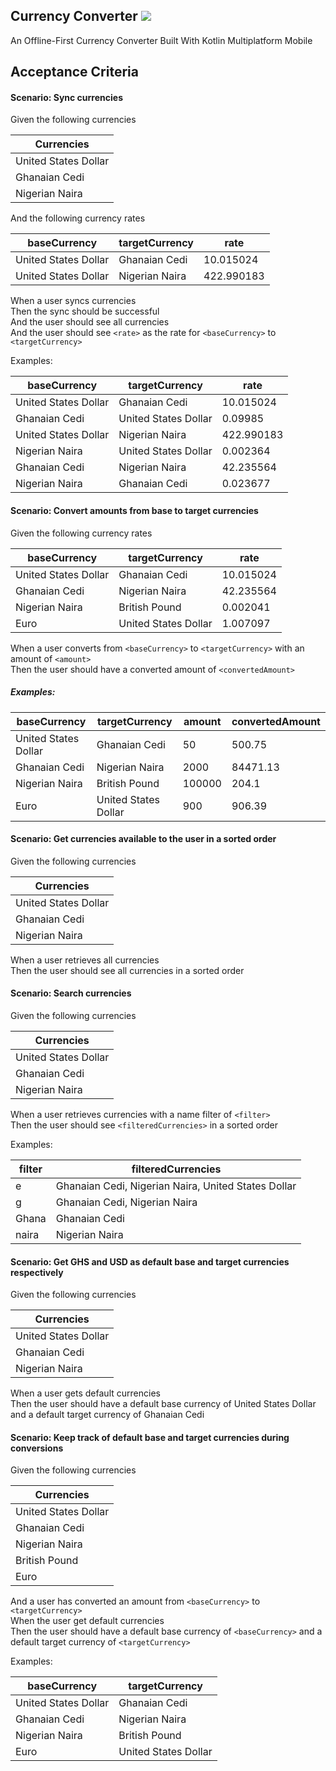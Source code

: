 ## Currency Converter ![](https://github.com/KwabenBerko/Currency-Converter/actions/workflows/master.yml/badge.svg)

An Offline-First Currency Converter Built With Kotlin Multiplatform Mobile

## Acceptance Criteria

#### Scenario: Sync currencies

Given the following currencies

| Currencies           |
|----------------------|
| United States Dollar |
| Ghanaian Cedi        |
| Nigerian Naira       |

And the following currency rates

| baseCurrency         | targetCurrency | rate       |
|----------------------|----------------|------------|
| United States Dollar | Ghanaian Cedi  | 10.015024  |
| United States Dollar | Nigerian Naira | 422.990183 |

When a user syncs currencies  
Then the sync should be successful  
And the user should see all currencies  
And the user should see `<rate>` as the rate for `<baseCurrency>` to `<targetCurrency>`

Examples:

| baseCurrency         | targetCurrency       | rate       |
|----------------------|----------------------|------------|
| United States Dollar | Ghanaian Cedi        | 10.015024  | 
| Ghanaian Cedi        | United States Dollar | 0.09985    |
| United States Dollar | Nigerian Naira       | 422.990183 |
| Nigerian Naira       | United States Dollar | 0.002364   | 
| Ghanaian Cedi        | Nigerian Naira       | 42.235564  | 
| Nigerian Naira       | Ghanaian Cedi        | 0.023677   |

#### Scenario: Convert amounts from base to target currencies

Given the following currency rates

| baseCurrency         | targetCurrency       | rate      |
|----------------------|----------------------|-----------|
| United States Dollar | Ghanaian Cedi        | 10.015024 |
| Ghanaian Cedi        | Nigerian Naira       | 42.235564 |
| Nigerian Naira       | British Pound        | 0.002041  |
| Euro                 | United States Dollar | 1.007097  |

When a user converts from `<baseCurrency>` to `<targetCurrency>` with an amount of `<amount>`  
Then the user should have a converted amount of  `<convertedAmount>`

##### Examples:

| baseCurrency         | targetCurrency       | amount | convertedAmount |
|----------------------|----------------------|--------|-----------------|
| United States Dollar | Ghanaian Cedi        | 50     | 500.75          |
| Ghanaian Cedi        | Nigerian Naira       | 2000   | 84471.13        |
| Nigerian Naira       | British Pound        | 100000 | 204.1           |
| Euro                 | United States Dollar | 900    | 906.39          |

#### Scenario: Get currencies available to the user in a sorted order

Given the following currencies

| Currencies           |
|----------------------|
| United States Dollar |
| Ghanaian Cedi        |
| Nigerian Naira       |

When a user retrieves all currencies  
Then the user should see all currencies in a sorted order

#### Scenario: Search currencies

Given the following currencies

| Currencies           |
|----------------------|
| United States Dollar |
| Ghanaian Cedi        |
| Nigerian Naira       |

When a user retrieves currencies with a name filter of `<filter>`   
Then the user should see `<filteredCurrencies>` in a sorted order

Examples:

| filter | filteredCurrencies                                  |
|--------|-----------------------------------------------------|
| e      | Ghanaian Cedi, Nigerian Naira, United States Dollar |
| g      | Ghanaian Cedi, Nigerian Naira                       |
| Ghana  | Ghanaian Cedi                                       |
| naira  | Nigerian Naira                                      |

#### Scenario: Get GHS and USD as default base and target currencies respectively

Given the following currencies

| Currencies           |
|----------------------|
| United States Dollar |
| Ghanaian Cedi        |
| Nigerian Naira       |

When a user gets default currencies  
Then the user should have a default base currency of United States Dollar and a default target
currency of Ghanaian Cedi

#### Scenario: Keep track of default base and target currencies during conversions

Given the following currencies

| Currencies           |
|----------------------|
| United States Dollar |
| Ghanaian Cedi        |
| Nigerian Naira       |
| British Pound        |
| Euro                 |

And a user has converted an amount from `<baseCurrency>` to `<targetCurrency>`  
When the user get default currencies  
Then the user should have a default base currency of `<baseCurrency>` and a default target currency
of `<targetCurrency>`

Examples:

| baseCurrency         | targetCurrency       |
|----------------------|----------------------|
| United States Dollar | Ghanaian Cedi        |
| Ghanaian Cedi        | Nigerian Naira       |
| Nigerian Naira       | British Pound        |
| Euro                 | United States Dollar |
